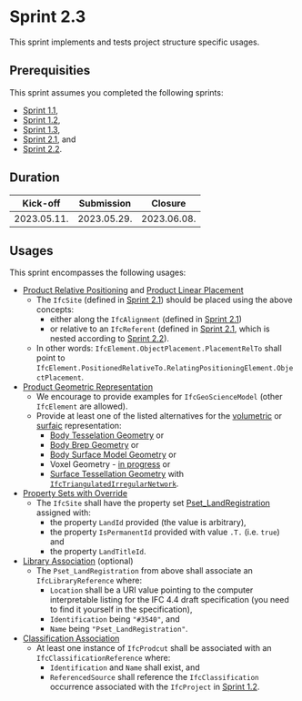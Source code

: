 # Sprint 2.3

This sprint implements and tests project structure specific usages.


## Prerequisities

This sprint assumes you completed the following sprints:

- [Sprint 1.1](./sprint1_1.md),
- [Sprint 1.2](./sprint1_2.md),
- [Sprint 1.3](./sprint1_3.md),
- [Sprint 2.1](./sprint2_1.md), and
- [Sprint 2.2](./sprint2_2.md).


## Duration

| Kick-off    | Submission  | Closure     |
|-------------|-------------|-------------|
| 2023.05.11. | 2023.05.29. | 2023.06.08. |


## Usages

This sprint encompasses the following usages:

- [Product Relative Positioning](https://bsi-infraroom.github.io/IFC-Documentation-Tunnel/4_4_0_0/general/HTML/link/product-relative-positioning.htm) and [Product Linear Placement](https://bsi-infraroom.github.io/IFC-Documentation-Tunnel/4_4_0_0/general/HTML/link/product-linear-placement.htm)
    - The `IfcSite`  (defined in [Sprint 2.1](./sprint2_1.md)) should be placed using the above concepts:
        - either along the `IfcAlignment` (defined in [Sprint 2.1](./sprint2_1.md)) 
        - or relative to an `IfcReferent` (defined in [Sprint 2.1](./sprint2_1.md), which is nested according to [Sprint 2.2](./sprint2_2.md)). 
    - In other words: `IfcElement.ObjectPlacement.PlacementRelTo` shall point to `IfcElement.PositionedRelativeTo.RelatingPositioningElement.ObjectPlacement`.
- [Product Geometric Representation](https://bsi-infraroom.github.io/IFC-Documentation-Tunnel/4_4_0_0/general/HTML/link/product-geometric-representation.htm)
    - We encourage to provide examples for `IfcGeoScienceModel` (other `IfcElement` are allowed).
    - Provide at least one of the listed alternatives for the [volumetric](https://bsi-infraroom.github.io/IFC-Documentation-Tunnel/4_4_0_0/general/HTML/link/body-geometry.htm) or [surfaic](https://bsi-infraroom.github.io/IFC-Documentation-Tunnel/4_4_0_0/general/HTML/link/surface-geometry.htm) representation:
        - [Body Tesselation Geometry](https://bsi-infraroom.github.io/IFC-Documentation-Tunnel/4_4_0_0/general/HTML/link/body-tessellation-geometry.htm) or
        - [Body Brep Geometry](https://bsi-infraroom.github.io/IFC-Documentation-Tunnel/4_4_0_0/general/HTML/link/body-brep-geometry.htm) or
        - [Body Surface Model Geometry](https://bsi-infraroom.github.io/IFC-Documentation-Tunnel/4_4_0_0/general/HTML/link/body-surfacemodel-geometry.htm) or
        - Voxel Geometry - [in progress](https://github.com/bSI-InfraRoom/IFC-Specification/issues/524) or
        - [Surface Tessellation Geometry](https://bsi-infraroom.github.io/IFC-Documentation-Tunnel/4_4_0_0/general/HTML/link/surface-tessellation-geometry.htm) with [`IfcTriangulatedIrregularNetwork`](https://bsi-infraroom.github.io/IFC-Documentation-Tunnel/4_4_0_0/general/HTML/link/ifctriangulatedirregularnetwork.htm).
- [Property Sets with Override](https://bsi-infraroom.github.io/IFC-Documentation-Tunnel/4_4_0_0/general/HTML/link/property-sets-with-override.htm)
    - The `IfcSite` shall have the property set [Pset_LandRegistration](https://bsi-infraroom.github.io/IFC-Documentation-Tunnel/4_4_0_0/general/HTML/link/pset_landregistration.htm) assigned with:
        - the property `LandId` provided (the value is arbitrary),
        - the property `IsPermanentId` provided with value `.T.` (i.e. `true`) and 
        - the property `LandTitleId`.
- [Library Association](https://bsi-infraroom.github.io/IFC-Documentation-Tunnel/4_4_0_0/general/HTML/link/library-association.htm) (optional)
    - The `Pset_LandRegistration` from above shall associate an `IfcLibraryReference` where:
        - `Location` shall be a URI value pointing to the computer interpretable listing for the IFC 4.4 draft specification (you need to find it yourself in the specification),
        - `Identification` being `"#3540"`, and
        - `Name` being `"Pset_LandRegistration"`.
- [Classification Association](https://bsi-infraroom.github.io/IFC-Documentation-Tunnel/4_4_0_0/general/HTML/link/classification-association.htm)
    - At least one instance of `IfcProdcut` shall be associated with an `IfcClassificationReference` where:
      - `Identification` and `Name` shall exist, and
      - `ReferencedSource` shall reference the `IfcClassification` occurrence associated with the `IfcProject` in [Sprint 1.2](./sprint1_2.md).


